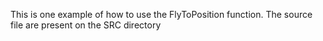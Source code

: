 This is one example of how to use the FlyToPosition function. The source file are present on the SRC directory 
